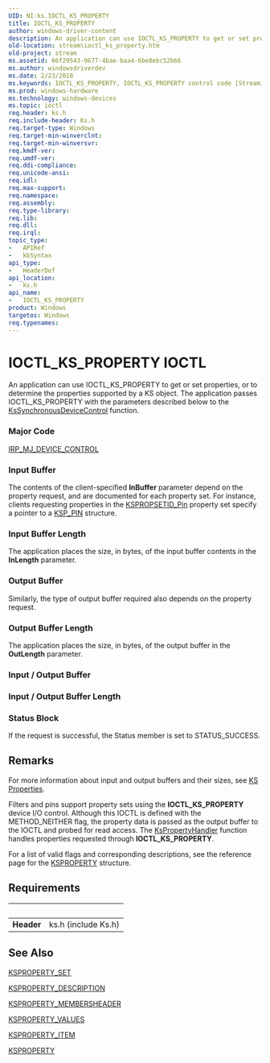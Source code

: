 ```yaml
---
UID: NI:ks.IOCTL_KS_PROPERTY
title: IOCTL_KS_PROPERTY
author: windows-driver-content
description: An application can use IOCTL_KS_PROPERTY to get or set properties, or to determine the properties supported by a KS object. The application passes IOCTL_KS_PROPERTY with the parameters described below to the KsSynchronousDeviceControl function.
old-location: stream\ioctl_ks_property.htm
old-project: stream
ms.assetid: 66f29543-9677-4bae-baa4-6be8ebc52b66
ms.author: windowsdriverdev
ms.date: 2/23/2018
ms.keywords: IOCTL_KS_PROPERTY, IOCTL_KS_PROPERTY control code [Streaming Media Devices], ks-ioctl_58152402-30ed-4938-af47-9e6a1838fec1.xml, ks/IOCTL_KS_PROPERTY, stream.ioctl_ks_property
ms.prod: windows-hardware
ms.technology: windows-devices
ms.topic: ioctl
req.header: ks.h
req.include-header: Ks.h
req.target-type: Windows
req.target-min-winverclnt: 
req.target-min-winversvr: 
req.kmdf-ver: 
req.umdf-ver: 
req.ddi-compliance: 
req.unicode-ansi: 
req.idl: 
req.max-support: 
req.namespace: 
req.assembly: 
req.type-library: 
req.lib: 
req.dll: 
req.irql: 
topic_type:
-	APIRef
-	kbSyntax
api_type:
-	HeaderDef
api_location:
-	ks.h
api_name:
-	IOCTL_KS_PROPERTY
product: Windows
targetos: Windows
req.typenames: 
---
```


# IOCTL_KS_PROPERTY IOCTL
An application can use IOCTL_KS_PROPERTY to get or set properties, or to determine the properties supported by a KS object. The application passes IOCTL_KS_PROPERTY with the parameters described below to the <a href="..\ksproxy\nf-ksproxy-kssynchronousdevicecontrol.md">KsSynchronousDeviceControl</a> function.

### Major Code
[IRP_MJ_DEVICE_CONTROL](xref:"https://docs.microsoft.com/en-us/windows-hardware/drivers/kernel/irp-mj-device-control")

### Input Buffer
The contents of the client-specified <b>InBuffer</b> parameter depend on the property request, and are documented for each property set. For instance, clients requesting properties in the <a href="https://msdn.microsoft.com/library/windows/hardware/ff566584">KSPROPSETID_Pin</a> property set specify a pointer to a <a href="..\ks\ns-ks-ksp_pin.md">KSP_PIN</a> structure.

### Input Buffer Length
The application places the size, in bytes, of the input buffer contents in the <b>InLength</b> parameter.

### Output Buffer
Similarly, the type of output buffer required also depends on the property request.

### Output Buffer Length
The application places the size, in bytes, of the output buffer in the <b>OutLength</b> parameter.

### Input / Output Buffer
<text></text>

### Input / Output Buffer Length
<text></text>

### Status Block
If the request is successful, the Status member is set to STATUS_SUCCESS.

## Remarks
For more information about input and output buffers and their sizes, see <a href="https://msdn.microsoft.com/a385929e-1934-4d88-aaf9-ff1ddbfd30f7">KS Properties</a>.

Filters and pins support property sets using the <b>IOCTL_KS_PROPERTY</b> device I/O control. Although this IOCTL is defined with the METHOD_NEITHER flag, the property data is passed as the output buffer to the IOCTL and probed for read access. The <a href="..\ks\nf-ks-kspropertyhandler.md">KsPropertyHandler</a> function handles properties requested through <b>IOCTL_KS_PROPERTY</b>.

For a list of valid flags and corresponding descriptions, see the reference page for the <a href="https://msdn.microsoft.com/library/windows/hardware/ff564262">KSPROPERTY</a> structure.

## Requirements
| &nbsp; | &nbsp; |
| ---- |:---- |
| **Header** | ks.h (include Ks.h) |

## See Also

<a href="..\ks\ns-ks-ksproperty_set.md">KSPROPERTY_SET</a>



<a href="..\ks\ns-ks-ksproperty_description.md">KSPROPERTY_DESCRIPTION</a>



<a href="..\ks\ns-ks-ksproperty_membersheader.md">KSPROPERTY_MEMBERSHEADER</a>



<a href="..\ks\ns-ks-ksproperty_values.md">KSPROPERTY_VALUES</a>



<a href="..\ks\ns-ks-ksproperty_item.md">KSPROPERTY_ITEM</a>



<a href="https://msdn.microsoft.com/library/windows/hardware/ff564262">KSPROPERTY</a>